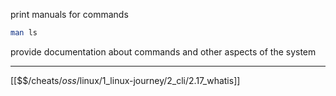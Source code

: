 print manuals for commands

``` bash
man ls
```

provide documentation about commands and other aspects of the system

---
[[$$$/$cheats/$oss/$linux/1_linux-journey/2_cli/2.17_whatis]]